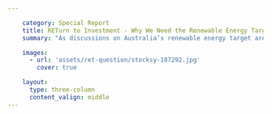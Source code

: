 ```yaml
---

    category: Special Report
    title: RETurn to Investment - Why We Need the Renewable Energy Target
    summary: "As discussions on Australia’s renewable energy target are re-ignited, GEreports asked three renewable-energy supporters what RET certainty would mean—and added the GE perspective, too"

    images:
      - url: 'assets/ret-question/stocksy-187292.jpg'
        cover: true

    layout:
      type: three-column
      content_valign: middle
---
```

